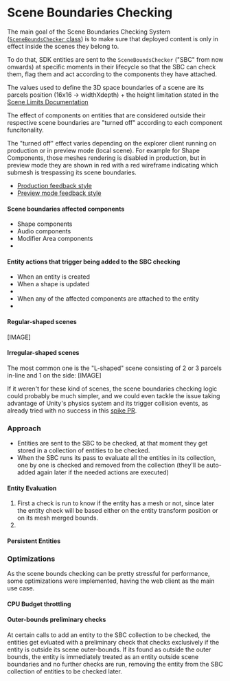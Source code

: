 # Scene Boundaries Checking
The main goal of the Scene Boundaries Checking System ([`SceneBoundsChecker` class](https://github.com/decentraland/unity-renderer/blob/d73b9ba97aca772740e8fd437c914a7101d15770/unity-renderer/Assets/Scripts/MainScripts/DCL/WorldRuntime/SceneBoundariesController/SceneBoundsChecker.cs)) is to make sure that deployed content is only in effect inside the scenes they belong to.

To do that, SDK entities are sent to the `SceneBoundsChecker` ("SBC" from now onwards) at specific moments in their lifecycle so that the SBC can check them, flag them and act according to the components they have attached.

The values used to define the 3D space boundaries of a scene are its parcels position (16x16 -> widthXdepth) + the height limitation stated in the [Scene Limits Documentation](https://docs.decentraland.org/development-guide/scene-limitations/)

The effect of components on entities that are considered outside their respective scene boundaries are "turned off" according to each component funcitonality.

The "turned off" effect varies depending on the explorer client running on production or in preview mode (local scene). For example for Shape Components, those meshes rendering is disabled in production, but in preview mode they are shown in red with a red wireframe indicating which submesh is trespassing its scene boundaries.
- [Production feedback style](https://github.com/decentraland/unity-renderer/blob/d73b9ba97aca772740e8fd437c914a7101d15770/unity-renderer/Assets/Scripts/MainScripts/DCL/WorldRuntime/SceneBoundariesController/SceneBoundsFeedbackStyle_Simple.cs)
- [Preview mode feedback style](https://github.com/decentraland/unity-renderer/blob/d73b9ba97aca772740e8fd437c914a7101d15770/unity-renderer/Assets/Scripts/MainScripts/DCL/WorldRuntime/SceneBoundariesController/SceneBoundsFeedbackStyle_RedBox.cs)

#### Scene boundaries affected components
- Shape components
- Audio components
- Modifier Area components
-

#### Entity actions that trigger being added to the SBC checking
- When an entity is created
- When a shape is updated
- 
- When any of the affected components are attached to the entity
- 

#### Regular-shaped scenes

[IMAGE]

#### Irregular-shaped scenes
The most common one is the "L-shaped" scene consisting of 2 or 3 parcels in-line and 1 on the side:
[IMAGE]

If it weren't for these kind of scenes, the scene boundaries checking logic could probably be much simpler, and we could even tackle the issue taking advantage of Unity's physics system and its trigger collision events, as already tried with no success in this [spike PR]().

### Approach
- Entities are sent to the SBC to be checked, at that moment they get stored in a collection of entities to be checked.
- When the SBC runs its pass to evaluate all the entities in its collection, one by one is checked and removed from the collection (they'll be auto-added again later if the needed actions are executed)

#### Entity Evaluation
1. First a check is run to know if the entity has a mesh or not, since later the entity check will be based either on the entity transform position or on its mesh merged bounds.
2.

#### Persistent Entities



### Optimizations
As the scene bounds checking can be pretty stressful for performance, some optimizations were implemented, having the web client as the main use case.

#### CPU Budget throttling


#### Outer-bounds preliminary checks
At certain calls to add an entity to the SBC collection to be checked, the entities get evluated with a preliminary check that checks exclusively if the entity is outside its scene outer-bounds.
If its found as outside the outer bounds, the entity is immediately treated as an entity outside scene boundaries and no further checks are run, removing the entity from the SBC collection of entities to be checked later.